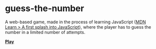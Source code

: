 # guess-the-number

A web-based game, made in the process of learning JavaScript ([MDN Learn > A first splash into JavaScript](https://developer.mozilla.org/en-US/docs/Learn/JavaScript/First_steps/A_first_splash)), where the player has to guess the number in a limited number of attempts.

[**Play**](https://srihk.github.io/guess-the-number)
